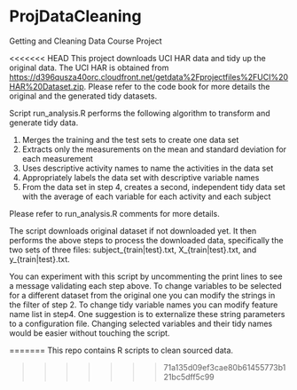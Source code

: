 # ProjDataCleaning
Getting and Cleaning Data Course Project

<<<<<<< HEAD
This project downloads UCI HAR data and tidy up the original data.  The UCI HAR is obtained from https://d396qusza40orc.cloudfront.net/getdata%2Fprojectfiles%2FUCI%20HAR%20Dataset.zip.
Please refer to the code book for more details the original and the generated tidy datasets.

Script run_analysis.R performs the following algorithm to transform and generate tidy data.

1. Merges the training and the test sets to create one data set
2. Extracts only the measurements on the mean and standard deviation for each measurement
3. Uses descriptive activity names to name the activities in the data set
4. Appropriately labels the data set with descriptive variable names
5. From the data set in step 4, creates a second, independent tidy data set with the average of each variable for each activity and each subject

Please refer to run_analysis.R comments for more details.

The script downloads original dataset if not downloaded yet.  It then performs the above steps to process the downloaded data, specifically the two sets of three files: subject_{train|test}.txt, X_{train|test}.txt, and y_{train|test}.txt.

You can experiment with this script by uncommenting the print lines to see a message validating each step above.  To change variables to be selected for a different dataset from the original one you can modify the strings in the filter of step 2.  To change tidy variable names you can modify feature name list in step4.  One suggestion is to externalize these string parameters to a configuration file.  Changing selected variables and their tidy names would be easier without touching the script.

=======
This repo contains R scripts to clean sourced data.
>>>>>>> 71a135d09ef3cae80b61455773b121bc5dff5c99
